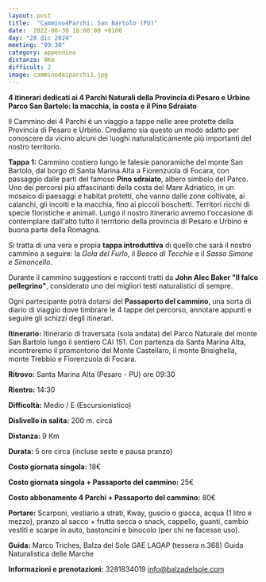 ```yaml
---
layout: post
title:  "Cammino4Parchi: San Bartolo (PU)"
date:  2022-06-30 18:00:00 +0100
day: "28 dic 2024"
meeting: "09:30"
category: appennino 
distanza: 9Km
difficult: 2
image: camminodeiparchi1.jpg
---
```


**4 itinerari dedicati ai 4 Parchi Naturali della Provincia di Pesaro e Urbino**
**Parco San Bartolo: la macchia, la costa e il Pino Sdraiato**

Il Cammino dei 4 Parchi è un viaggio a tappe nelle aree protette della Provincia di Pesaro e Urbino. Crediamo sia questo un modo adatto per conoscere da vicino alcuni dei luoghi naturalisticamente più importanti del nostro territorio.

**Tappa 1:** Cammino costiero lungo le falesie panoramiche del monte San Bartolo, dal borgo di Santa Marina Alta a Fiorenzuola di Focara, con passaggio dalle parti del famoso **Pino sdraiato**, albero simbolo del Parco.
Uno dei percorsi più affascinanti della costa del Mare Adriatico, in un mosaico di paesaggi e habitat protetti, che vanno dalle zone coltivate, ai calanchi, gli incolti e la macchia, fino ai piccoli boschetti. Territori ricchi di specie floristiche e animali.
Lungo il nostro itinerario avremo l'occasione di contemplare dall'alto tutto il territorio della provincia di Pesaro e Urbino e buona parte della Romagna.

Si tratta di una vera e propia **tappa introduttiva** di quello che sarà il nostro cammino a seguire: la *Gola del Furlo*, il *Bosco di Tecchie* e il *Sasso Simone e Simoncello*.

Durante il cammino suggestioni e racconti tratti da **John Alec Baker "Il falco pellegrino"**, considerato uno dei migliori testi naturalistici di sempre.

Ogni partecipante potrà dotarsi del **Passaporto del cammino**, una sorta di diario di viaggio dove timbrare le 4 tappe del percorso, annotare appunti e seguire gli schizzi degli itinerari.

**Itinerario:** Itinerario di traversata (sola andata) del Parco Naturale del monte San Bartolo lungo il sentiero CAI 151. Con partenza da Santa Marina Alta, incontreremo il promontorio del Monte Castellaro, il monte Brisighella, monte Trebbio e Fiorenzuola di Focara.

**Ritrovo:** Santa Marina Alta (Pesaro - PU) ore 09:30

**Rientro:** 14:30 

**Difficoltà:** Medio / E (Escursionistico)

**Dislivello in salita:** 200 m. circa

**Distanza:** 9 Km

**Durata:** 5 ore circa (incluse seste e pausa pranzo)

**Costo giornata singola:** 18€

**Costo giornata singola + Passaporto del cammino:** 25€

**Costo abbonamento 4 Parchi + Passaporto del cammino:** 80€

**Portare:** Scarponi, vestiario a strati, Kway, guscio o giacca, acqua (1 litro e mezzo), pranzo al sacco + frutta secca o snack, cappello, guanti, cambio vestiti e scarpe in auto, bastoncini e binocolo (per chi ne facesse uso). 


**Guida:** Marco Triches, Balza del Sole GAE LAGAP (tessera n.368) Guida Naturalistica delle Marche

**Informazioni e prenotazioni:** 3281834019 info@balzadelsole.com
